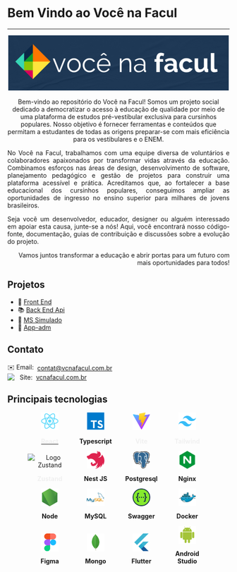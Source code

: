 <main>
  <h1>Bem Vindo ao Você na Facul</h1>
  <hr>
  <div align="center" id="top"> 
    <a href="https://vcnafacul.com.br" target="_blank"><img src="/assets/vcnafacul.png" alt="Logo"></a>
 </div>
 <p align="center">Bem-vindo ao repositório do Você na Facul! Somos um projeto social dedicado a democratizar o acesso à educação de qualidade por meio de uma plataforma de estudos pré-vestibular exclusiva para cursinhos populares. Nosso objetivo é fornecer ferramentas e conteúdos que permitam a estudantes de todas as origens preparar-se com mais eficiência para os vestibulares e o ENEM.</p>
 <p align="justify">No Você na Facul, trabalhamos com uma equipe diversa de voluntários e colaboradores apaixonados por transformar vidas através da educação. Combinamos esforços nas áreas de design, desenvolvimento de software, planejamento pedagógico e gestão de projetos para construir uma plataforma acessível e prática. Acreditamos que, ao fortalecer a base educacional dos cursinhos populares, conseguimos ampliar as oportunidades de ingresso no ensino superior para milhares de jovens brasileiros.</p>
 <p align="justify">Seja você um desenvolvedor, educador, designer ou alguém interessado em apoiar esta causa, junte-se a nós! Aqui, você encontrará nosso código-fonte, documentação, guias de contribuição e discussões sobre a evolução do projeto.</p>
 <p align="end">Vamos juntos transformar a educação e abrir portas para um futuro com mais oportunidades para todos!</p>

## Projetos

- 🚀 [Front End](https://github.com/vcnafacul/client-vcnafacul)
- 📚 [Back End Api](https://github.com/vcnafacul/api-vcnafacul)
- 🧪 [MS Simulado](https://github.com/vcnafacul/ms-simulado)
- 📱 [App-adm](https://github.com/vcnafacul/vcnafacul_app)

## Contato

<div style="display: flex; align-items: center; gap: 8px;">✉️ Email: <a href="mailto:contat@vcnafacul.com.br">contat@vcnafacul.com.br</a></div>
<div style="display: flex; align-items: center; gap: 8px;"><img src="https://avatars.githubusercontent.com/u/128550116?s=400&u=b6ec73808233749eb515c2a93f55fe25ed9631d4&v=4" width="20" /> Site: <a href="https://vcnafacul.com.br">vcnafacul.com.br</a></div>
  
 <h2>Principais tecnologias</h2>
 <div align="center">
   <div style="width: 100px; display: inline-block;">
      <a href="https://react.dev/">
        <img src="https://raw.githubusercontent.com/devicons/devicon/master/icons/react/react-original.svg" alt="Logo React" height="40" width="40" />
        <p style="color: #f0f0f0; font-weight: bold;">React</p>
      </a>
    </div>
    <div style="width: 100px; display: inline-block;">
      <a href="https://www.typescriptlang.org/" style="text-decoration: none;">
        <img src="https://raw.githubusercontent.com/devicons/devicon/master/icons/typescript/typescript-plain.svg" alt="Logo Typescript" height="40" width="40" />
        <p style="font-weight: bold;">Typescript</p>
      </a>
    </div>
    <div style="width: 100px; display: inline-block;">
  <a href="https://vite.dev/" style="text-decoration: none;">
      <img src="https://raw.githubusercontent.com/devicons/devicon/ca28c779441053191ff11710fe24a9e6c23690d6/icons/vitejs/vitejs-original.svg" alt="Logo Vite" height="40" width="40" />
      <p style="color: #f0f0f0; font-weight: bold;">Vite</p>
    </div>
  </a>
  <div style="width: 100px; display: inline-block;">
  <a href="https://tailwindcss.com/" style="text-decoration: none;">
      <img src="https://raw.githubusercontent.com/devicons/devicon/ca28c779441053191ff11710fe24a9e6c23690d6/icons/tailwindcss/tailwindcss-original.svg" alt="Logo Tailwind" height="40" width="40" />
      <p style="color: #f0f0f0; font-weight: bold;">Tailwind</p>
    </a>
  </div>
  <div style="width: 100px; display: inline-block;">
      <a href="https://zustand-demo.pmnd.rs/" style="text-decoration: none;">
      <img src="https://user-images.githubusercontent.com/958486/218346783-72be5ae3-b953-4dd7-b239-788a882fdad6.svg" alt="Logo Zustand" height="40" width="40" />
      <p style="color: #f0f0f0; font-weight: bold;">Zustand</p>
    </a>
  </div>

  <div style="width: 100px; display: inline-block;">
  <a href="https://nestjs.com/" style="text-decoration: none;">
      <img align="center" alt="Logo Nest" height="40" width="40" src="https://raw.githubusercontent.com/devicons/devicon/ca28c779441053191ff11710fe24a9e6c23690d6/icons/nestjs/nestjs-original.svg">
      <p style="font-weight: bold;">Nest JS</p>
    </a>
  </div>

  <div style="width: 100px; display: inline-block;">
  <a href="https://www.postgresql.org/" style="text-decoration: none;">
      <img align="center" alt="Logo Postgresql" height="40" width="40" src="https://raw.githubusercontent.com/devicons/devicon/ca28c779441053191ff11710fe24a9e6c23690d6/icons/postgresql/postgresql-original.svg">
      <p style="font-weight: bold;">Postgresql</p>
    </a>
  </div>

  <div style="width: 100px; display: inline-block;">
  <a href="https://nginx.org/en/" style="text-decoration: none;">
      <img align="center" alt="Logo Nginx" height="40" width="40" src="https://raw.githubusercontent.com/devicons/devicon/ca28c779441053191ff11710fe24a9e6c23690d6/icons/nginx/nginx-original.svg">
      <p style="font-weight: bold;">Nginx</p>
    </a>
  </div>

  <div style="width: 100px; display: inline-block;">
  <a href="https://nodejs.org/en" style="text-decoration: none;">
      <img align="center" alt="Logo Node" height="40" width="40" src="https://raw.githubusercontent.com/devicons/devicon/ca28c779441053191ff11710fe24a9e6c23690d6/icons/nodejs/nodejs-original.svg">
      <p style="font-weight: bold;">Node</p>
    </a>
  </div>

  <div style="width: 100px; display: inline-block;">
  <a href="https://www.mysql.com/" style="text-decoration: none;">
      <img align="center" alt="Logo Mysql" height="40" width="40" src="https://raw.githubusercontent.com/devicons/devicon/ca28c779441053191ff11710fe24a9e6c23690d6/icons/mysql/mysql-original-wordmark.svg">
      <p style="font-weight: bold;">MySQL</p>
    </a>
  </div>

  <div style="width: 100px; display: inline-block;">
  <a href="https://swagger.io/" style="text-decoration: none;">
      <img align="center" alt="Logo Swagger" height="40" width="40" src="https://raw.githubusercontent.com/devicons/devicon/ca28c779441053191ff11710fe24a9e6c23690d6/icons/swagger/swagger-original.svg">
      <p style="font-weight: bold;">Swagger</p>
    </a>
  </div>

  <div style="width: 100px; display: inline-block;">
  <a href="https://www.docker.com/" style="text-decoration: none;">
      <img align="center" alt="Logo Docker" height="40" width="40" src="https://raw.githubusercontent.com/devicons/devicon/ca28c779441053191ff11710fe24a9e6c23690d6/icons/docker/docker-original.svg">
      <p style="font-weight: bold;">Docker</p>
    </a>
  </div>

  <div style="width: 100px; display: inline-block;">
  <a href="https://www.figma.com/" style="text-decoration: none;">
      <img align="center" alt="Logo Figma" height="40" width="40" src="https://raw.githubusercontent.com/devicons/devicon/ca28c779441053191ff11710fe24a9e6c23690d6/icons/figma/figma-original.svg">
      <p style="font-weight: bold;">Figma</p>
    </a>
  </div>

  <div style="width: 100px; display: inline-block;">
  <a href="https://www.mongodb.com/" style="text-decoration: none;">
      <img align="center" alt="Logo Mongo" height="40" width="40" src="https://raw.githubusercontent.com/devicons/devicon/ca28c779441053191ff11710fe24a9e6c23690d6/icons/mongodb/mongodb-original.svg">
      <p style="font-weight: bold;">Mongo</p>
    </a>
  </div>

  <div style="width: 100px; display: inline-block;">
  <a href="https://flutter.dev/" style="text-decoration: none;">
      <img align="center" alt="Logo Flutter" height="40" width="40" src="https://raw.githubusercontent.com/devicons/devicon/ca28c779441053191ff11710fe24a9e6c23690d6/icons/flutter/flutter-original.svg">
      <p style="font-weight: bold;">Flutter</p>
    </a>
  </div>

  <div style="width: 100px; display: inline-block;">
  <a href="https://developer.android.com/studio?gad_source=1&gclid=Cj0KCQjwyL24BhCtARIsALo0fSCm5HC_WNjMLeSGsHUKnDvYUvNm9x7AwLrVOCATI_eQU-l-ssdlUm8aApfWEALw_wcB&gclsrc=aw.ds&hl=pt-br" style="text-decoration: none;">
      <img align="center" alt="Logo Android" height="40" width="40" src="https://raw.githubusercontent.com/devicons/devicon/ca28c779441053191ff11710fe24a9e6c23690d6/icons/android/android-original.svg">
      <p style="font-weight: bold;">Android Studio</p>
    </a>
  </div>
 </div>

</main>
